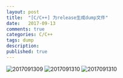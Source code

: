 ```yaml
---
layout: post
title:  "[C/C++] 为release生成dump文件"
date:   2017-09-13
comments: true
categories: C/C++
tags: dump
description:
published: true
---
```



<img src="{{ site.url }}/images/2017/09/1309.png" alt="2017091309" />

<img src="{{ site.url }}/images/2017/09/1310.png" alt="2017091310" />

<img src="{{ site.url }}/images/2017/09/1310.png" alt="2017091310" />

